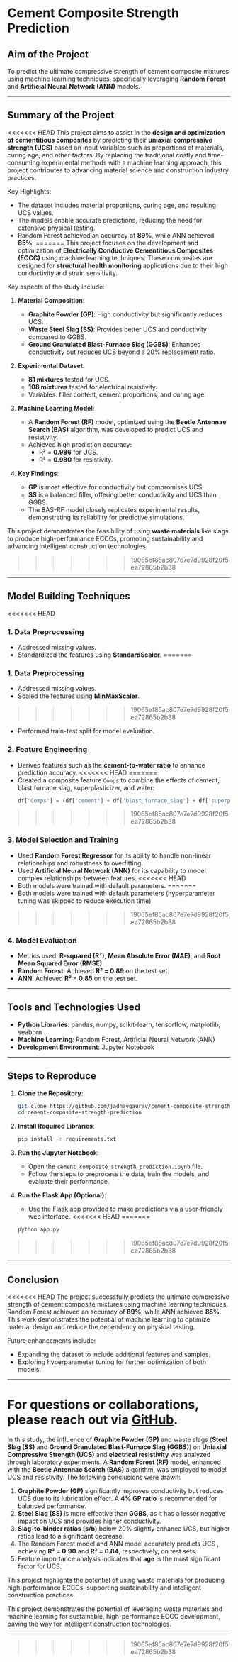# Cement Composite Strength Prediction

## Aim of the Project
To predict the ultimate compressive strength of cement composite mixtures using machine learning techniques, specifically leveraging **Random Forest** and **Artificial Neural Network (ANN)** models.

---

## Summary of the Project
<<<<<<< HEAD
This project aims to assist in the **design and optimization of cementitious composites** by predicting their **uniaxial compressive strength (UCS)** based on input variables such as proportions of materials, curing age, and other factors. By replacing the traditional costly and time-consuming experimental methods with a machine learning approach, this project contributes to advancing material science and construction industry practices.

Key Highlights:
- The dataset includes material proportions, curing age, and resulting UCS values.
- The models enable accurate predictions, reducing the need for extensive physical testing.
- Random Forest achieved an accuracy of **89%**, while ANN achieved **85%**.
=======
This project focuses on the development and optimization of **Electrically Conductive Cementitious Composites (ECCC)** using machine learning techniques. These composites are designed for **structural health monitoring** applications due to their high conductivity and strain sensitivity.

Key aspects of the study include:

1. **Material Composition**:
   - **Graphite Powder (GP)**: High conductivity but significantly reduces UCS.
   - **Waste Steel Slag (SS)**: Provides better UCS and conductivity compared to GGBS.
   - **Ground Granulated Blast-Furnace Slag (GGBS)**: Enhances conductivity but reduces UCS beyond a 20% replacement ratio.

2. **Experimental Dataset**:
   - **81 mixtures** tested for UCS.
   - **108 mixtures** tested for electrical resistivity.
   - Variables: filler content, cement proportions, and curing age.

3. **Machine Learning Model**:
   - A **Random Forest (RF)** model, optimized using the **Beetle Antennae Search (BAS)** algorithm, was developed to predict UCS and resistivity.
   - Achieved high prediction accuracy:
     - R² = **0.986** for UCS.
     - R² = **0.980** for resistivity.

4. **Key Findings**:
   - **GP** is most effective for conductivity but compromises UCS.
   - **SS** is a balanced filler, offering better conductivity and UCS than GGBS.
   - The BAS-RF model closely replicates experimental results, demonstrating its reliability for predictive simulations.

This project demonstrates the feasibility of using **waste materials** like slags to produce high-performance ECCCs, promoting sustainability and advancing intelligent construction technologies.
>>>>>>> 19065ef85ac807e7e7d9928f20f5ea72865b2b38

---

## Model Building Techniques
<<<<<<< HEAD

### 1. **Data Preprocessing**
- Addressed missing values.
- Standardized the features using **StandardScaler**.
=======
### 1. **Data Preprocessing**
- Addressed missing values.
- Scaled the features using **MinMaxScaler**.
>>>>>>> 19065ef85ac807e7e7d9928f20f5ea72865b2b38
- Performed train-test split for model evaluation.

### 2. **Feature Engineering**
- Derived features such as the **cement-to-water ratio** to enhance prediction accuracy.
<<<<<<< HEAD
=======
- Created a composite feature `Comps` to combine the effects of cement, blast furnace slag, superplasticizer, and water:
  ```python
  df['Comps'] = (df['cement'] + df['blast_furnace_slag'] + df['superplasticizer']) / df['water']
  ```
>>>>>>> 19065ef85ac807e7e7d9928f20f5ea72865b2b38

### 3. **Model Selection and Training**
- Used **Random Forest Regressor** for its ability to handle non-linear relationships and robustness to overfitting.
- Used **Artificial Neural Network (ANN)** for its capability to model complex relationships between features.
<<<<<<< HEAD
- Both models were trained with default parameters.
=======
- Both models were trained with default parameters (hyperparameter tuning was skipped to reduce execution time).
>>>>>>> 19065ef85ac807e7e7d9928f20f5ea72865b2b38

### 4. **Model Evaluation**
- Metrics used: **R-squared (R²)**, **Mean Absolute Error (MAE)**, and **Root Mean Squared Error (RMSE)**.
- **Random Forest**: Achieved **R² = 0.89** on the test set.
- **ANN**: Achieved **R² = 0.85** on the test set.

---

## Tools and Technologies Used
- **Python Libraries**: pandas, numpy, scikit-learn, tensorflow, matplotlib, seaborn
- **Machine Learning**: Random Forest, Artificial Neural Network (ANN)
- **Development Environment**: Jupyter Notebook

---

## Steps to Reproduce
1. **Clone the Repository**:
   ```bash
   git clone https://github.com/jadhavgaurav/cement-composite-strength-prediction.git
   cd cement-composite-strength-prediction
   ```

2. **Install Required Libraries**:
   ```bash
   pip install -r requirements.txt
   ```

3. **Run the Jupyter Notebook**:
   - Open the `cement_composite_strength_prediction.ipynb` file.
   - Follow the steps to preprocess the data, train the models, and evaluate their performance.

4. **Run the Flask App (Optional)**:
   - Use the Flask app provided to make predictions via a user-friendly web interface.
<<<<<<< HEAD
=======
   ```bash
   python app.py
   ```
>>>>>>> 19065ef85ac807e7e7d9928f20f5ea72865b2b38

---

## Conclusion
<<<<<<< HEAD
The project successfully predicts the ultimate compressive strength of cement composite mixtures using machine learning techniques. Random Forest achieved an accuracy of **89%**, while ANN achieved **85%**. This work demonstrates the potential of machine learning to optimize material design and reduce the dependency on physical testing.

Future enhancements include:
- Expanding the dataset to include additional features and samples.
- Exploring hyperparameter tuning for further optimization of both models.

---

For questions or collaborations, please reach out via [GitHub](https://github.com/jadhavgaurav).
=======
In this study, the influence of **Graphite Powder (GP)** and waste slags (**Steel Slag (SS)** and **Ground Granulated Blast-Furnace Slag (GGBS)**) on **Uniaxial Compressive Strength (UCS)** and **electrical resistivity** was analyzed through laboratory experiments. A **Random Forest (RF)** model, enhanced with the **Beetle Antennae Search (BAS)** algorithm, was employed to model UCS and resistivity. The following conclusions were drawn:

1. **Graphite Powder (GP)** significantly improves conductivity but reduces UCS due to its lubrication effect. A **4% GP ratio** is recommended for balanced performance.
2. **Steel Slag (SS)** is more effective than **GGBS**, as it has a lesser negative impact on UCS and provides higher conductivity.
3. **Slag-to-binder ratios (s/b)** below 20% slightly enhance UCS, but higher ratios lead to a significant decrease.
4. The Random Forest model and ANN model accurately predicts UCS , achieving **R² = 0.90** and **R² = 0.84**, respectively, on test sets.
5. Feature importance analysis indicates that **age** is the most significant factor for UCS.

This project highlights the potential of using waste materials for producing high-performance ECCCs, supporting sustainability and intelligent construction practices.

This project demonstrates the potential of leveraging waste materials and machine learning for sustainable, high-performance ECCC development, paving the way for intelligent construction technologies.

---
>>>>>>> 19065ef85ac807e7e7d9928f20f5ea72865b2b38
